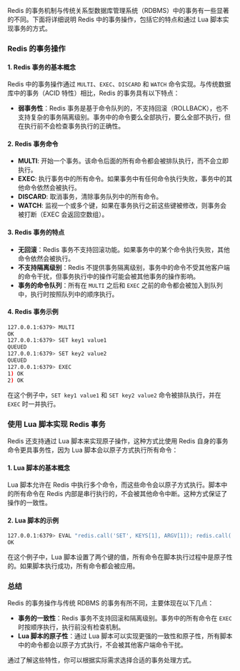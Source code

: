 Redis 的事务机制与传统关系型数据库管理系统（RDBMS）中的事务有一些显著的不同。下面将详细说明 Redis 中的事务操作，包括它的特点和通过 Lua 脚本实现事务的方式。

### Redis 的事务操作

#### 1. **Redis 事务的基本概念**

Redis 中的事务操作通过 `MULTI`、`EXEC`、`DISCARD` 和 `WATCH` 命令实现。与传统数据库中的事务（ACID 特性）相比，Redis 的事务具有以下特点：

- **弱事务性**：Redis 事务是基于命令队列的，不支持回滚（ROLLBACK），也不支持复杂的事务隔离级别。事务中的命令要么全部执行，要么全部不执行，但在执行前不会检查事务执行的正确性。

#### 2. **Redis 事务命令**

- **MULTI**: 开始一个事务。该命令后面的所有命令都会被排队执行，而不会立即执行。
- **EXEC**: 执行事务中的所有命令。如果事务中有任何命令执行失败，事务中的其他命令依然会被执行。
- **DISCARD**: 取消事务，清除事务队列中的所有命令。
- **WATCH**: 监视一个或多个键，如果在事务执行之前这些键被修改，则事务会被打断（EXEC 会返回空数组）。

#### 3. **Redis 事务的特点**

- **无回滚**：Redis 事务不支持回滚功能。如果事务中的某个命令执行失败，其他命令依然会被执行。
- **不支持隔离级别**：Redis 不提供事务隔离级别，事务中的命令不受其他客户端的命令干扰，但事务执行中的操作可能会被其他事务的操作影响。
- **事务的命令队列**：所有在 `MULTI` 之后和 `EXEC` 之前的命令都会被加入到队列中，执行时按照队列中的顺序执行。

#### 4. **Redis 事务示例**

```bash
127.0.0.1:6379> MULTI
OK
127.0.0.1:6379> SET key1 value1
QUEUED
127.0.0.1:6379> SET key2 value2
QUEUED
127.0.0.1:6379> EXEC
1) OK
2) OK
```

在这个例子中，`SET key1 value1` 和 `SET key2 value2` 命令被排队执行，并在 `EXEC` 时一并执行。

### 使用 Lua 脚本实现 Redis 事务

Redis 还支持通过 Lua 脚本来实现原子操作，这种方式比使用 Redis 自身的事务命令更具事务性，因为 Lua 脚本会以原子方式执行所有命令：

#### 1. **Lua 脚本的基本概念**

Lua 脚本允许在 Redis 中执行多个命令，而这些命令会以原子方式执行。脚本中的所有命令在 Redis 内部是串行执行的，不会被其他命令中断。这种方式保证了操作的一致性。

#### 2. **Lua 脚本的示例**

```bash
127.0.0.1:6379> EVAL "redis.call('SET', KEYS[1], ARGV[1]); redis.call('SET', KEYS[2], ARGV[2])" 2 key1 key2 value1 value2
OK
```

在这个例子中，Lua 脚本设置了两个键的值，所有命令在脚本执行过程中是原子性的。如果脚本执行成功，所有命令都会被应用。

### 总结

Redis 的事务操作与传统 RDBMS 的事务有所不同，主要体现在以下几点：

- **事务的一致性**：Redis 事务不支持回滚和隔离级别。事务中的所有命令在 `EXEC` 时按顺序执行，执行前没有检查机制。
- **Lua 脚本的原子性**：通过 Lua 脚本可以实现更强的一致性和原子性，所有脚本中的命令都会以原子方式执行，不会被其他客户端命令干扰。

通过了解这些特性，你可以根据实际需求选择合适的事务处理方式。